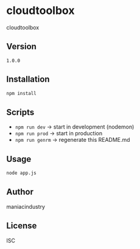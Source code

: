 # cloudtoolbox

cloudtoolbox

## Version
`1.0.0`

## Installation
```bash
npm install
```

## Scripts
- `npm run dev` → start in development (nodemon)
- `npm run prod` → start in production
- `npm run genrm` → regenerate this README.md

## Usage
```bash
node app.js
```

## Author
maniacindustry

## License
ISC
